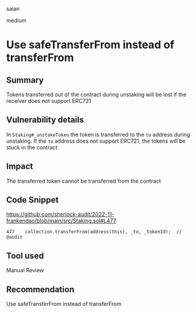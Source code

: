 saian

medium

# Use safeTransferFrom instead of transferFrom

## Summary

Tokens transferred out of the contract during unstaking will be lost if the receiver does not support ERC721

## Vulnerability details

In `Staking#_unstakeToken` the token is transferred to the `to` address during unstaking. If the `to` address does not support ERC721, the tokens will be stuck in the contract

## Impact 

The transferred token cannot be transferred from the contract 

## Code Snippet

https://github.com/sherlock-audit/2022-11-frankendao/blob/main/src/Staking.sol#L477

```solidity
477    collection.transferFrom(address(this), _to, _tokenId);  // @audit 
```
## Tool used

Manual Review

## Recommendation

Use safeTransferFrom instead of transferFrom
